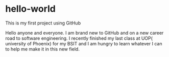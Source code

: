 # hello-world
This is my first project using GitHub

Hello anyone and everyone. I am brand new to GitHub and on a new career road to software engineering. I recently finished my last class at UOP( university of Phoenix) for my BSIT and I am hungry to learn whatever I can to help me make it in this new field. 
